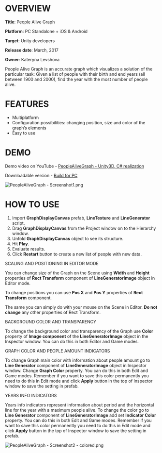# OVERVIEW #

**Title**: People Alive Graph
 
**Platform**: PC Standalone + iOS & Android 

**Target**: Unity developers 
 
**Release date**: March, 2017 

**Owner**: Kateryna Levshova

People Alive Graph is an accurate graph which visualizes a solution of the particular task: Given a list of people with their birth and end years (all between 1900 and 2000), find the year with the most number of people alive.  

# FEATURES #

* Multiplatform
* Configuration possibilities: changing position, size and color of the graph’s elements
* Easy to use

# DEMO #

Demo video on YouTube - [PeopleAliveGraph  - Unity3D, C# realization](https://youtu.be/1PZQz41R98E)

Downloadable version - [Build for PC](https://bitbucket.org/hally/peoplealivegraph/downloads/)

![PeopleAliveGraph - Screenshot1.png](https://bitbucket.org/repo/k8prBr/images/1739339154-PeopleAliveGraph%20-%20Screenshot1.png)

# HOW TO USE #
1. Import **GraphDisplayCanvas** prefab, **LineTexture** and **LineGenerator** script.
1. Drag **GraphDisplayCanvas**  from the Project window on to the Hierarchy window.
1. Unfold **GraphDisplayCanvas** object to see its structure.
1. Hit **Play**.
1. Evaluate results.
1. Click **Restart** button to create a new list of people with new data.

SCALING AND POSITIONING IN EDITOR MODE 

You can change size of the Graph on the Scene using **Width** and **Height** properties of **Rect Transform** component of **LineGeneratorImage** object in Editor mode. 

To change positions you can use **Pos X** and **Pos Y** properties of **Rect Transform** component.

The same you can simply do with your mouse on the Scene in Editor. 
**Do not change** any other properties of Rect Transform.

BACKGROUND COLOR AND TRANSPARENCY

To change the background color and transparency of the Graph use **Color** property of **Image component** of the **LineGeneratorImage** object in the Inspector window. You can do this in both Editor and Game modes.

GRAPH COLOR AND PEOPLE AMOUNT INDICATORS

To change Graph main color with information about people amount go to **Line Generator** component of **LineGeneratorImage** object in Inspector window. Change **Graph Color** property. You can do this in both Edit and Game modes. Remember if you want to save this color permanently you need to do this in Edit mode and click **Apply** button in the top of Inspector window to save the setting in prefab.

YEARS INFO INDICATORS

Years info indicators represent information about period and the horizontal line for the year with a maximum people alive. To change the color go to **Line Generator** component of **LineGeneratorImage** add set **Indicator Color** property. You can do this in both Edit and Game modes. Remember if you want to save this color permanently you need to do this in Edit mode and click **Apply** button in the top of Inspector window to save the setting in prefab.

![PeopleAliveGraph - Screenshot2 - colored.png](https://bitbucket.org/repo/k8prBr/images/3917326527-PeopleAliveGraph%20-%20Screenshot2%20-%20colored.png)